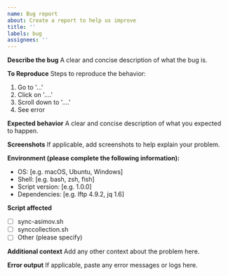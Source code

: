 ```yaml
---
name: Bug report
about: Create a report to help us improve
title: ''
labels: bug
assignees: ''
---
```


**Describe the bug**
A clear and concise description of what the bug is.

**To Reproduce**
Steps to reproduce the behavior:
1. Go to '...'
2. Click on '....'
3. Scroll down to '....'
4. See error

**Expected behavior**
A clear and concise description of what you expected to happen.

**Screenshots**
If applicable, add screenshots to help explain your problem.

**Environment (please complete the following information):**
 - OS: [e.g. macOS, Ubuntu, Windows]
 - Shell: [e.g. bash, zsh, fish]
 - Script version: [e.g. 1.0.0]
 - Dependencies: [e.g. lftp 4.9.2, jq 1.6]

**Script affected**
- [ ] sync-asimov.sh
- [ ] synccollection.sh
- [ ] Other (please specify)

**Additional context**
Add any other context about the problem here.

**Error output**
If applicable, paste any error messages or logs here.